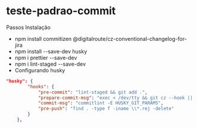 # teste-padrao-commit

Passos Instalação
- npm install commitizen @digitalroute/cz-conventional-changelog-for-jira
- npm install --save-dev husky
- npm i prettier --save-dev
- npm i lint-staged --save-dev
- Configurando husky
```json
"husky": {
        "hooks": {
            "pre-commit": "lint-staged && git add .",
            "prepare-commit-msg": "exec < /dev/tty && git cz --hook || true",
            "commit-msg": "commitlint -E HUSKY_GIT_PARAMS",
            "pre-push": "find . -type f -iname \\*.rej -delete"
        }
    },
```
